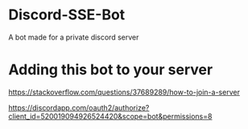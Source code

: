 # Discord-SSE-Bot
A bot made for a private discord server



# Adding this bot to your server
https://stackoverflow.com/questions/37689289/how-to-join-a-server

https://discordapp.com/oauth2/authorize?client_id=520019094926524420&scope=bot&permissions=8

